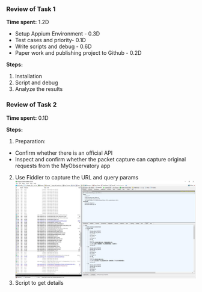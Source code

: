 ### Review of Task 1

**Time spent:** 1.2D
- Setup Appium Environment - 0.3D
- Test cases and priority- 0.1D
- Write scripts and debug - 0.6D
- Paper work and publishing project to Github - 0.2D

**Steps:**
1. Installation
2. Script and debug
3. Analyze the results

### Review of Task 2 

**Time spent:** 0.1D

**Steps:**
1. Preparation:
- Confirm whether there is an official API 
- Inspect and confirm whether the packet capture can capture original requests from the MyObservatory app
2. Use Fiddler to capture the URL and query params
![Capture](screenshot_of_fiddler.jpeg)
3. Script to get details
